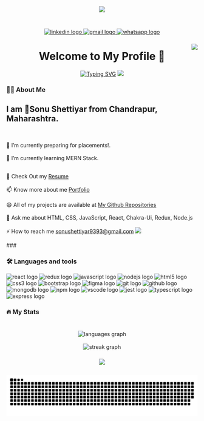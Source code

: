<!-- ### Hi there 👋 -->

<div align="center">
  <img height="150" src="https://camo.githubusercontent.com/62da68eb62b1e5f175f7d1f0191dd89a653d7908feb22d37d4a0ab07365d6791/68747470733a2f2f6d656469612e67697068792e636f6d2f6d656469612f4d3967624264396e6244724f5475314d71782f67697068792e676966"  />
</div>

###

<br clear="both">

<div align="center">
  <a href="https://www.linkedin.com/in/sonu-shettiyar-071965228/" target="_blank">
    <img src="https://img.shields.io/static/v1?message=LinkedIn&logo=linkedin&label=&color=0077B5&logoColor=white&labelColor=&style=for-the-badge" height="25" alt="linkedin logo"  />
  </a>
  <a href="sonubadmash003@gmail.com" target="_blank">
    <img src="https://img.shields.io/static/v1?message=Gmail&logo=gmail&label=&color=D14836&logoColor=white&labelColor=&style=for-the-badge" height="25" alt="gmail logo"  />
  </a>
  
  <a href="https://wa.me/8381083498" target="_blank">
    <img src="https://img.shields.io/static/v1?message=Whatsapp&logo=whatsapp&label=&color=25D366&logoColor=white&labelColor=&style=for-the-badge" height="25" alt="whatsapp logo"  />
  </a>
</div>

###

<img align="right" src="https://visitor-badge.laobi.icu/badge?page_id=Sonu-Shettiyar.Sonu-Shettiyar&left_color=darkslategray&left_text=Visitors"  />

###

<h1 align="center">Welcome to My Profile 👋</h1>
<div align="center">
<a href="https://git.io/typing-svg"><img src="https://readme-typing-svg.demolab.com?font=Fira+Code&pause=900&width=435&lines=I+am+Sonu+Krishnamurti+Shettiyar....;A+Full-Stack+Web+developer....;Who+Love's+to+code....;Always+curious+to+learn+new+things+!" alt="Typing SVG" /></a>
<img src='https://raw.githubusercontent.com/andreasbm/readme/master/assets/lines/colored.png' />
</div>

<!-- ### -->

<h3 align="left">👩‍💻  About Me</h3>

###
<div>
<h2 align="left">I am 💪Sonu Shettiyar from Chandrapur, Maharashtra.
  </h2>
 
  <br>
  
🔭 I’m currently preparing for placements!. <br><br>
 🌱 I’m currently learning MERN Stack.<br><br>
 <!-- 👯 I’m looking to collaborate on ...<br><br> -->
 🤔 Check Out my <a href="https://drive.google.com/file/d/1dWHHUH6uZrnvy2odtlG4mPY6iEu-XvMX/view?usp=sharing">Resume</a><br><br>
 📫  Know more about me <a href="https://sonu-shettiyar.github.io/">Portfolio</a><br><br>
 😄 All of my projects are available at
<a href="https://github.com/Sonu-Shettiyar">My Github Repositories</a><br><br>
 💬 Ask me about HTML, CSS, JavaScript, React, Chakra-Ui, Redux, Node.js<br><br>
 ⚡ How to reach me <a href="sonushettiyar9393@gmail.com">sonushettiyar9393@gmail.com</a>
<img src='https://raw.githubusercontent.com/andreasbm/readme/master/assets/lines/colored.png' />
</div>
###



###
<h3 align="left">🛠 Languages and tools</h3>
<div align="left">
  <img src="https://cdn.jsdelivr.net/gh/devicons/devicon/icons/react/react-original.svg" height="40" width="52" alt="react logo"  />
  <img src="https://cdn.jsdelivr.net/gh/devicons/devicon/icons/redux/redux-original.svg" height="40" width="52" alt="redux logo"  />
  <img src="https://cdn.jsdelivr.net/gh/devicons/devicon/icons/javascript/javascript-original.svg" height="40" width="52" alt="javascript logo"  />
  <img src="https://cdn.jsdelivr.net/gh/devicons/devicon/icons/nodejs/nodejs-original.svg" height="40" width="52" alt="nodejs logo"  />
  <img src="https://cdn.jsdelivr.net/gh/devicons/devicon/icons/html5/html5-original.svg" height="40" width="52" alt="html5 logo"  />
  <img src="https://cdn.jsdelivr.net/gh/devicons/devicon/icons/css3/css3-original.svg" height="40" width="52" alt="css3 logo"  />
  <img src="https://cdn.jsdelivr.net/gh/devicons/devicon/icons/bootstrap/bootstrap-original.svg" height="40" width="52" alt="bootstrap logo"  />
  <img src="https://cdn.jsdelivr.net/gh/devicons/devicon/icons/figma/figma-original.svg" height="40" width="52" alt="figma logo"  />
  <img src="https://cdn.jsdelivr.net/gh/devicons/devicon/icons/git/git-original.svg" height="40" width="52" alt="git logo"  />
  <img src="https://cdn.jsdelivr.net/gh/devicons/devicon/icons/github/github-original.svg" height="40" width="52" alt="github logo"  />
  <img src="https://cdn.jsdelivr.net/gh/devicons/devicon/icons/mongodb/mongodb-original.svg" height="40" width="52" alt="mongodb logo"  />
  <img src="https://cdn.jsdelivr.net/gh/devicons/devicon/icons/npm/npm-original-wordmark.svg" height="40" width="52" alt="npm logo"  />
  <img src="https://cdn.jsdelivr.net/gh/devicons/devicon/icons/vscode/vscode-original.svg" height="40" width="52" alt="vscode logo"  />
  <img src="https://cdn.jsdelivr.net/gh/devicons/devicon/icons/jest/jest-plain.svg" height="40" width="52" alt="jest logo"  />
  <img src="https://cdn.jsdelivr.net/gh/devicons/devicon/icons/typescript/typescript-original.svg" height="40" width="52" alt="typescript logo"  />
  <img src="https://cdn.jsdelivr.net/gh/devicons/devicon/icons/express/express-original.svg" height="40" width="52" alt="express logo"  />
</div>

###

<h3 align="left">🔥   My Stats </h3>

###
<br>
<div align="center">
  <img src="https://github-readme-stats.vercel.app/api/top-langs?username=Sonu-Shettiyar&locale=en&hide_title=false&layout=compact&card_width=320&langs_count=5&theme=react&hide_border=false&order=2" height="150" alt="languages graph"  />
 <br>
  <br>
  <img src="https://streak-stats.demolab.com?user=Sonu-Shettiyar&locale=en&mode=weekly&theme=monokai&hide_border=false&border_radius=5&order=3" height="220" alt="streak graph"  />
</div>

###

<div align="left">
</div>

###

<div align="center">
  <img src="https://profile-counter.glitch.me/Sonu-Shettiyar/count.svg?"  />
</div>

###
<div align="center">
  <a href="https://1999azzar.github.io/1999AZZAR/">
<!--    <a href="https://Sonu-Shettiyar.github.io"> -->
  <img  src="https://github.com/1999AZZAR/1999AZZAR/blob/main/resources/img/grid-snake.svg"
       alt="snake" /></a>
</div>
<!-- <img src="https://raw.githubusercontent.com/Sonu-Shettiyar/Sonu-Shettiyar/blob/output/snake.svg" alt="Snake animation" /> -->

###
<!--
**Sonu-Shettiyar/Sonu-Shettiyar** is a ✨ _special_ ✨ repository because its `README.md` (this file) appears on your GitHub profile.

Here are some ideas to get you started:

- 🔭 I’m currently working on ...
- 🌱 I’m currently learning ...
- 👯 I’m looking to collaborate on ...
- 🤔 I’m looking for help with ...
- 💬 Ask me about ...
- 📫 How to reach me: ...
- 😄 Pronouns: ...
- ⚡ Fun fact: ...
-->
